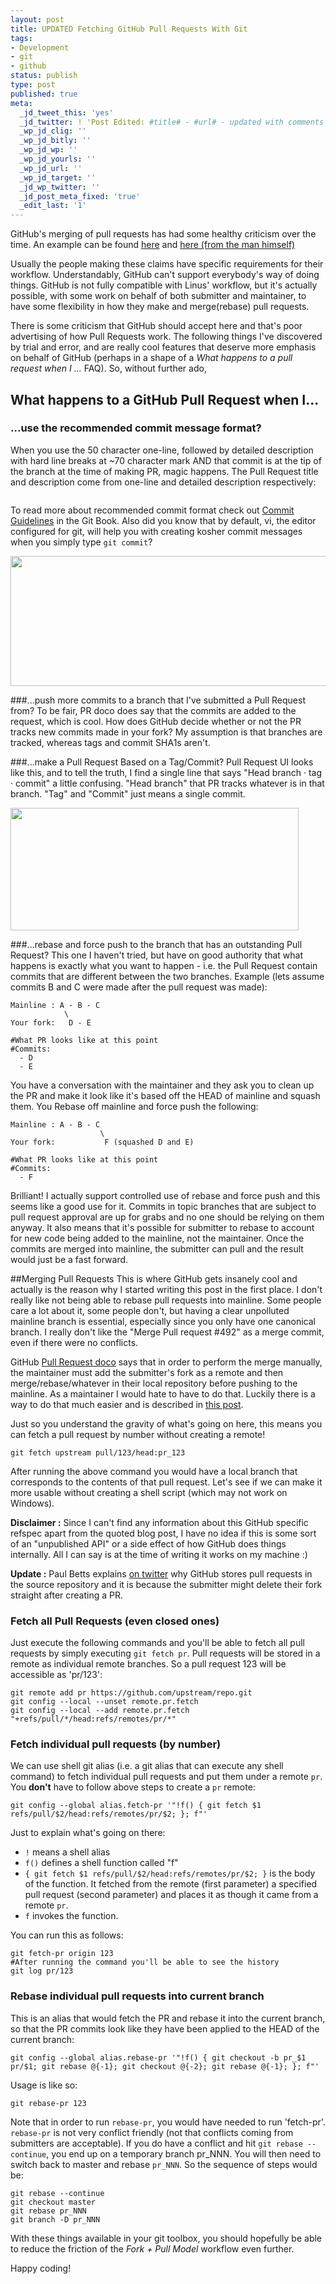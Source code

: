 ```yaml
---
layout: post
title: UPDATED Fetching GitHub Pull Requests With Git
tags:
- Development
- git
- github
status: publish
type: post
published: true
meta:
  _jd_tweet_this: 'yes'
  _jd_twitter: ! 'Post Edited: #title# - #url# - updated with comments from @xpaulbettsx. '
  _wp_jd_clig: ''
  _wp_jd_bitly: ''
  _wp_jd_wp: ''
  _wp_jd_yourls: ''
  _wp_jd_url: ''
  _wp_jd_target: ''
  _jd_wp_twitter: ''
  _jd_post_meta_fixed: 'true'
  _edit_last: '1'
---
```

GitHub's merging of pull requests has had some healthy criticism over the time. An example can be found [here](https://github.com/sitaramc/gitolite/wiki) and [here (from the man himself)](https://github.com/torvalds/linux/pull/17#issuecomment-5659933)

Usually the people making these claims have specific requirements for their workflow. Understandably, GitHub can't support everybody's way of doing things. GitHub is not fully compatible with Linus' workflow, but it's actually possible, with some work on behalf of both submitter and maintainer, to have some flexibility in how they make and merge(rebase) pull requests.

There is some criticism that GitHub should accept here and that's poor advertising of how Pull Requests work. The following things I've discovered by trial and error, and are really cool features that deserve more emphasis on behalf of GitHub (perhaps in a shape of a *What happens to a pull request when I ...* FAQ). So, without further ado,

## What happens to a GitHub Pull Request when I...

### ...use the recommended commit message format?

When you use the 50 character one-line, followed by detailed description with hard line breaks at ~70 character mark AND that commit is at the tip of the branch at the time of making PR, magic happens. The Pull Request title and description come from one-line and detailed description respectively:

<a href="{{ site.url }}/images/2012/05/commit-one-line-detail1.png"><img src="{{ site.url }}/images/2012/05/commit-one-line-detail1.png" alt="" title="commit-one-line-detail"  class="alignnone size-full wp-image-584" /></a>

To read more about recommended commit format check out [Commit Guidelines](http://git-scm.com/book/ch5-2.html#Commit-Guidelines) in the Git Book. Also did you know that by default, vi, the editor configured for git, will help you with creating kosher commit messages when you simply type `git commit`?

<a href="{{ site.url }}/images/2012/05/commit-vi.png"><img src="{{ site.url }}/images/2012/05/commit-vi.png" alt="" title="commit-vi" width="518" height="208" class="alignnone size-full wp-image-603" /></a>

###...push more commits to a branch that I've submitted a Pull Request from?
To be fair, PR doco does say that the commits are added to the request, which is cool. How does GitHub decide whether or not the PR tracks new commits made in your fork? My assumption is that branches are tracked, whereas tags and commit SHA1s aren't.

###...make a Pull Request Based on a Tag/Commit?
Pull Request UI looks like this, and to tell the truth, I find a single line that says "Head branch · tag · commit" a little confusing. "Head branch" that PR tracks whatever is in that branch. "Tag" and "Commit" just means a single commit.

<a href="{{ site.url }}/images/2012/05/Screen-shot-2012-05-21-at-5.37.24-PM.png"><img src="{{ site.url }}/images/2012/05/Screen-shot-2012-05-21-at-5.37.24-PM.png" alt="" title="Screen shot 2012-05-21 at 5.37.24 PM" width="461" height="196" class="alignnone size-full wp-image-572" /></a>

###...rebase and force push to the branch that has an outstanding Pull Request?
This one I haven't tried, but have on good authority that what happens is exactly what you want to happen - i.e. the Pull Request contain commits that are different between the two branches. Example (lets assume commits B and C were made after the pull request was made):

    Mainline : A - B - C
                \
    Your fork:   D - E 

    #What PR looks like at this point
    #Commits:
      - D
      - E

You have a conversation with the maintainer and they ask you to clean up the PR and make it look like it's based off the HEAD of mainline and squash them. You Rebase off mainline and force push the following:

    Mainline : A - B - C
                        \
    Your fork:           F (squashed D and E)

    #What PR looks like at this point
    #Commits:
      - F

Brilliant! I actually support controlled use of rebase and force push and this seems like a good use for it. Commits in topic branches that are subject to pull request approval are up for grabs and no one should be relying on them anyway. It also means that it's possible for submitter to rebase to account for new code being added to the mainline, not the maintainer. Once the commits are merged into mainline, the submitter can pull and the result would just be a fast forward.

##Merging Pull Requests
This is where GitHub gets insanely cool and actually is the reason why I started writing this post in the first place. I don't really like not being able to rebase pull requests into mainline. Some people care a lot about it, some people don't, but having a clear unpolluted mainline branch is essential, especially since you only have one canonical branch. I really don't like the "Merge Pull request #492" as a merge commit, even if there were no conflicts.

GitHub [Pull Request doco](http://help.github.com/send-pull-requests/) says that in order to perform the merge manually, the maintainer must add the submitter's fork as a remote and then merge/rebase/whatever in their local repository before pushing to the mainline. As a maintainer I would hate to have to do that. Luckily there is a way to do that much easier and is described in [this post](https://community.jboss.org/blogs/stuartdouglas/2011/09/06/merging-github-pull-requests?_sscc=t).

Just so you understand the gravity of what's going on here, this means you can fetch a pull request by number without creating a remote!  
  
    git fetch upstream pull/123/head:pr_123

After running the above command you would have a local branch that corresponds to the contents of that pull request. Let's see if we can make it more usable without creating a shell script (which may not work on Windows).

**Disclaimer :** Since I can't find any information about this GitHub specific refspec apart from the quoted blog post, I have no idea if this is some sort of an "unpublished API" or a side effect of how GitHub does things internally. All I can say is at the time of writing it works on my machine :)

**Update :**
Paul Betts explains [on twitter](https://twitter.com/xpaulbettsx/status/205411848554684416) why GitHub stores pull requests in the source repository and it is because the submitter might delete their fork straight after creating a PR.

### Fetch all Pull Requests (even closed ones)

Just execute the following commands and you'll be able to fetch all pull requests by simply executing `git fetch pr`. Pull requests will be stored in a remote as individual remote branches. So a pull request 123 will be accessible as 'pr/123':  

    git remote add pr https://github.com/upstream/repo.git
    git config --local --unset remote.pr.fetch
    git config --local --add remote.pr.fetch "+refs/pull/*/head:refs/remotes/pr/*"

### Fetch individual pull requests (by number)

We can use shell git alias (i.e. a git alias that can execute any shell command) to fetch individual pull requests and put them under a remote `pr`. You **don't** have to follow above steps to create a `pr` remote:  

    git config --global alias.fetch-pr '"!f() { git fetch $1 refs/pull/$2/head:refs/remotes/pr/$2; }; f"'

Just to explain what's going on there:  

* `!` means a shell alias
* `f()` defines a shell function called "f"
* `{ git fetch $1 refs/pull/$2/head:refs/remotes/pr/$2; }` is the body of the function. It fetched from the remote (first parameter) a specified pull request (second parameter) and places it as though it came from a remote `pr`.
* `f` invokes the function. 

You can run this as follows:  

    git fetch-pr origin 123
    #After running the command you'll be able to see the history
    git log pr/123

### Rebase individual pull requests into current branch

This is an alias that would fetch the PR and rebase it into the current branch, so that the PR commits look like they have been applied to the HEAD of the current branch:  

    git config --global alias.rebase-pr '"!f() { git checkout -b pr_$1 pr/$1; git rebase @{-1}; git checkout @{-2}; git rebase @{-1}; }; f"'

Usage is like so:

    git rebase-pr 123

Note that in order to run `rebase-pr`, you would have needed to run 'fetch-pr'. `rebase-pr` is not very conflict friendly (not that conflicts coming from submitters are acceptable). If you do have a conflict and hit `git rebase --continue`, you end up on a temporary branch pr_NNN. You will then need to switch back to master and rebase `pr_NNN`. So the sequence of steps would be:

    git rebase --continue
    git checkout master
    git rebase pr_NNN
    git branch -D pr_NNN

With these things available in your git toolbox, you should hopefully be able to reduce the friction of the *Fork + Pull Model* workflow even further.

Happy coding!

